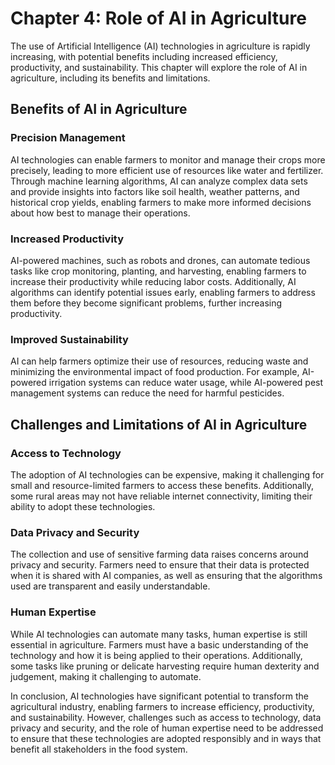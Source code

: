 Chapter 4: Role of AI in Agriculture
====================================

The use of Artificial Intelligence (AI) technologies in agriculture is rapidly increasing, with potential benefits including increased efficiency, productivity, and sustainability. This chapter will explore the role of AI in agriculture, including its benefits and limitations.

Benefits of AI in Agriculture
-----------------------------

### Precision Management

AI technologies can enable farmers to monitor and manage their crops more precisely, leading to more efficient use of resources like water and fertilizer. Through machine learning algorithms, AI can analyze complex data sets and provide insights into factors like soil health, weather patterns, and historical crop yields, enabling farmers to make more informed decisions about how best to manage their operations.

### Increased Productivity

AI-powered machines, such as robots and drones, can automate tedious tasks like crop monitoring, planting, and harvesting, enabling farmers to increase their productivity while reducing labor costs. Additionally, AI algorithms can identify potential issues early, enabling farmers to address them before they become significant problems, further increasing productivity.

### Improved Sustainability

AI can help farmers optimize their use of resources, reducing waste and minimizing the environmental impact of food production. For example, AI-powered irrigation systems can reduce water usage, while AI-powered pest management systems can reduce the need for harmful pesticides.

Challenges and Limitations of AI in Agriculture
-----------------------------------------------

### Access to Technology

The adoption of AI technologies can be expensive, making it challenging for small and resource-limited farmers to access these benefits. Additionally, some rural areas may not have reliable internet connectivity, limiting their ability to adopt these technologies.

### Data Privacy and Security

The collection and use of sensitive farming data raises concerns around privacy and security. Farmers need to ensure that their data is protected when it is shared with AI companies, as well as ensuring that the algorithms used are transparent and easily understandable.

### Human Expertise

While AI technologies can automate many tasks, human expertise is still essential in agriculture. Farmers must have a basic understanding of the technology and how it is being applied to their operations. Additionally, some tasks like pruning or delicate harvesting require human dexterity and judgement, making it challenging to automate.

In conclusion, AI technologies have significant potential to transform the agricultural industry, enabling farmers to increase efficiency, productivity, and sustainability. However, challenges such as access to technology, data privacy and security, and the role of human expertise need to be addressed to ensure that these technologies are adopted responsibly and in ways that benefit all stakeholders in the food system.
